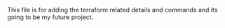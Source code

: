 This file is for adding the terraform related details and commands and its going to be my future project.
